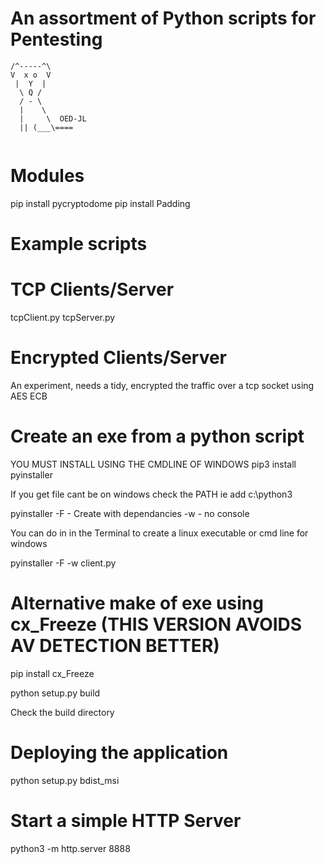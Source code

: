 # An assortment of Python scripts for Pentesting

 ```
 /^-----^\
 V  x o  V
  |  Y  |
   \ Q /
   / - \
   |    \
   |     \  OED-JL
   || (___\====
   
   ```
# Modules
pip install pycryptodome
pip install Padding

#  Example scripts

# TCP Clients/Server
tcpClient.py
tcpServer.py

# Encrypted Clients/Server

An experiment, needs a tidy, encrypted the traffic over a tcp socket using AES ECB

# Create an exe from a python script
YOU MUST INSTALL USING THE CMDLINE OF WINDOWS
pip3 install pyinstaller

If you get file cant be on windows check the PATH
ie add c:\python3

pyinstaller
-F - Create with dependancies
-w - no console

You can do in in the Terminal to create a linux executable or cmd line for windows

pyinstaller -F -w client.py

# Alternative make of exe using cx_Freeze (THIS VERSION AVOIDS AV DETECTION BETTER)

pip install cx_Freeze


python setup.py build

Check the build directory

# Deploying the application

python setup.py bdist_msi


# Start a simple HTTP Server
python3 -m http.server 8888
